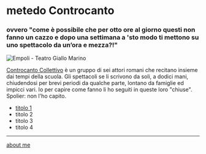 # metedo Controcanto
### ovvero "come è possibile che per otto ore al giorno questi non fanno un cazzo e dopo una settimana a 'sto modo ti mettono su uno spettacolo da un’ora e mezza?!"

![]( https://live.staticflickr.com/65535/51783179006_b48dbd8895.jpg "Empoli - Teatro Giallo Marino")  

[Controcanto Collettivo](https://www.controcantocollettivo.it) è un gruppo di sei attori romani che recitano insieme dai tempi della scuola. Gli spettacoli se li scrivono da soli, a dodici mani, chiudendosi per brevi periodi da qualche parte, lontano da famiglie ed impicci vari. 
Io per capire come fanno li ho seguiti in queste loro "chiuse".  
Spolier: non l'ho capito.

- [titolo 1](https://cacioman.github.io/controcanto001.html)
- titolo 2  
- titolo 3  
- titolo 4  

---  
[about me](https://about.me/cacioman)

